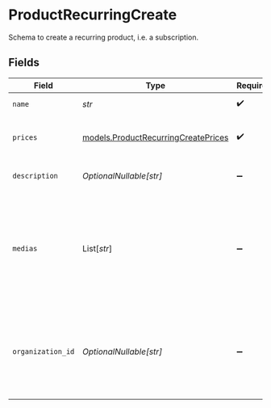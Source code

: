 # ProductRecurringCreate

Schema to create a recurring product, i.e. a subscription.


## Fields

| Field                                                                                                                       | Type                                                                                                                        | Required                                                                                                                    | Description                                                                                                                 |
| --------------------------------------------------------------------------------------------------------------------------- | --------------------------------------------------------------------------------------------------------------------------- | --------------------------------------------------------------------------------------------------------------------------- | --------------------------------------------------------------------------------------------------------------------------- |
| `name`                                                                                                                      | *str*                                                                                                                       | :heavy_check_mark:                                                                                                          | The name of the product.                                                                                                    |
| `prices`                                                                                                                    | [models.ProductRecurringCreatePrices](../models/productrecurringcreateprices.md)                                            | :heavy_check_mark:                                                                                                          | List of available prices for this product.                                                                                  |
| `description`                                                                                                               | *OptionalNullable[str]*                                                                                                     | :heavy_minus_sign:                                                                                                          | The description of the product.                                                                                             |
| `medias`                                                                                                                    | List[*str*]                                                                                                                 | :heavy_minus_sign:                                                                                                          | List of file IDs. Each one must be on the same organization as the product, of type `product_media` and correctly uploaded. |
| `organization_id`                                                                                                           | *OptionalNullable[str]*                                                                                                     | :heavy_minus_sign:                                                                                                          | The ID of the organization owning the product. **Required unless you use an organization token.**                           |